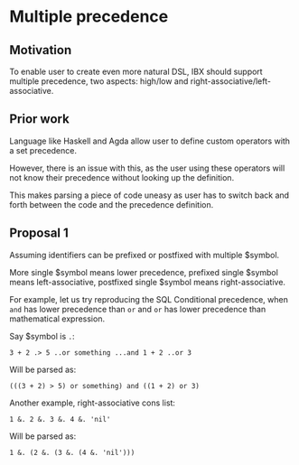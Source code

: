 # Multiple precedence

## Motivation

To enable user to create even more natural DSL, IBX should support multiple
precedence, two aspects: high/low and right-associative/left-associative.

## Prior work

Language like Haskell and Agda allow user to define custom operators with a set
precedence.

However, there is an issue with this, as the user using these operators will
not know their precedence without looking up the definition.

This makes parsing a piece of code uneasy as user has to switch back and forth
between the code and the precedence definition.

## Proposal 1

Assuming identifiers can be prefixed or postfixed with multiple $symbol.

More single $symbol means lower precedence, prefixed single $symbol means
left-associative, postfixed single $symbol means right-associative.

For example, let us try reproducing the SQL Conditional precedence, when `and`
has lower precedence than `or` and `or` has lower precedence than mathematical
expression.

Say $symbol is `.`:

```
3 + 2 .> 5 ..or something ...and 1 + 2 ..or 3
```

Will be parsed as:

```
(((3 + 2) > 5) or something) and ((1 + 2) or 3)
```

Another example, right-associative cons list:

```
1 &. 2 &. 3 &. 4 &. 'nil'
```

Will be parsed as:

```
1 &. (2 &. (3 &. (4 &. 'nil')))
```
